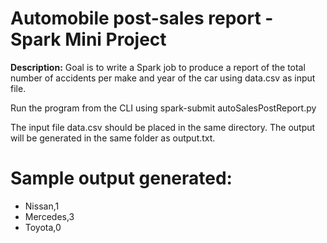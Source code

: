 # Automobile post-sales report - Spark Mini Project

<b>Description:</b> Goal is to write a Spark job to produce a report of the total number of accidents per make and year of the car using data.csv as input file.

Run the program from the CLI using spark-submit autoSalesPostReport.py

The input file data.csv should be placed in the same directory. The output will be generated in the same folder as output.txt.

# Sample output generated:
- Nissan,1
- Mercedes,3
- Toyota,0
